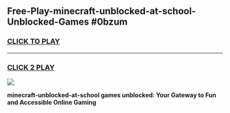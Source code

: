 
## Free-Play-minecraft-unblocked-at-school-Unblocked-Games #0bzum
<h3>
<a href="https://news.freeplayer.one?title=minecraft-unblocked-at-school&ref=8M">CLICK TO PLAY</a></h3>
<hr>

<h3>
<a href="https://news.freeplayer.one?title=minecraft-unblocked-at-school&ref=8M">CLICK 2 PLAY</a>
  
</h3>

<a href="https://news.freeplayer.one?title=minecraft-unblocked-at-school&ref=8M"><img src="https://clearcache.store/games.png"></a>


**minecraft-unblocked-at-school games unblocked: Your Gateway to Fun and Accessible Online Gaming**
